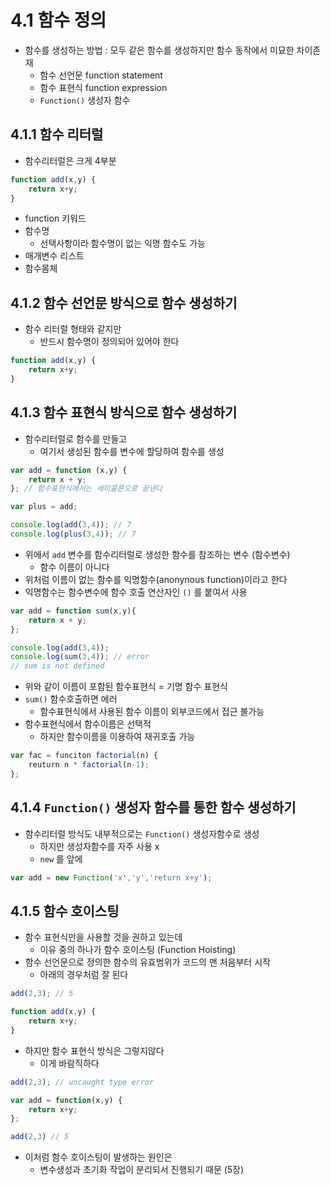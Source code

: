 # 4.1 함수 정의
- 함수를 생성하는 방법 : 모두 같은 함수를 생성하지만 함수 동작에서 미묘한 차이존재
  - 함수 선언문 function statement
  - 함수 표현식 function expression
  - `Function()` 생성자 함수

## 4.1.1 함수 리터럴
- 함수리터럴은 크게 4부분
```javascript
function add(x,y) {
    return x+y;
}
```
- function 키워드 
- 함수명 
  - 선택사항이라 함수명이 없는 익명 함수도 가능
- 매개변수 리스트
- 함수몸체
  
## 4.1.2 함수 선언문 방식으로 함수 생성하기
- 함수 리터럴 형태와 같지만
  - 반드시 함수명이 정의되어 있어야 한다

```javascript
function add(x,y) {
    return x+y;
}
```

## 4.1.3 함수 표현식 방식으로 함수 생성하기
- 함수리터럴로 함수를 만들고
  - 여기서 생성된 함수를 변수에 할당하여 함수를 생성

```javascript
var add = function (x,y) {
    return x + y;
}; // 함수표현식에서는 세미콜론으로 끝낸다

var plus = add;

console.log(add(3,4)); // 7
console.log(plus(3,4)); // 7
```
- 위에서 `add` 변수를 함수리터럴로 생성한 함수를 참조하는 변수 (함수변수)
  - 함수 이름이 아니다
- 위처럼 이름이 없는 함수를 익명함수(anonynous function)이라고 한다
- 익명함수는 함수변수에 함수 호출 연산자인 `()` 를 붙여서 사용
  
```javascript
var add = function sum(x,y){
    return x + y;
};

console.log(add(3,4));
console.log(sum(3,4)); // error
// sum is not defined
```
- 위와 같이 이름이 포함된 함수표현식 = 기명 함수 표현식 
- `sum()` 함수호출하면 에러
  - 함수표현식에서 사용된 함수 이름이 외부코드에서 접근 불가능
- 함수표현식에서 함수이름은 선택적
  - 하지만 함수이름을 이용하여 재귀호출 가능

```javascript
var fac = funciton factorial(n) {
    reuturn n * factorial(n-1);
};
```

## 4.1.4 `Function()` 생성자 함수를 통한 함수 생성하기
- 함수리터럴 방식도 내부적으로는 `Function()` 생성자함수로 생성
  - 하지만 생성자함수를 자주 사용 x
  - `new` 를 앞에
  
```javascript
var add = new Function('x','y','return x+y');
```

## 4.1.5 함수 호이스팅
- 함수 표현식만을 사용할 것을 권하고 있는데
  - 이유 중의 하나가 함수 호이스팅 (Function Hoisting)
- 함수 선언문으로 정의한 함수의 유효범위가 코드의 맨 처음부터 시작
  - 아래의 경우처럼 잘 된다
  
```javascript
add(2,3); // 5

function add(x,y) {
    return x+y;
}
```
- 하지만 함수 표현식 방식은 그렇지않다
  - 이게 바람직하다

```javascript
add(2,3); // uncaught type error

var add = function(x,y) {
    return x+y;
};

add(2,3) // 5
```
- 이처럼 함수 호이스팅이 발생하는 원인은
  - 변수생성과 초기화 작업이 분리되서 진행되기 때문 (5장)